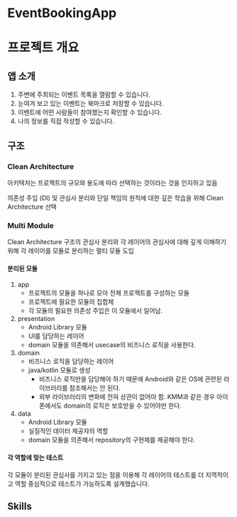 # EventBookingApp

# 프로젝트 개요

## 앱 소개

1. 주변에 주최되는 이벤트 목록을 열람할 수 있습니다.
2. 눈여겨 보고 있는 이벤트는 북마크로 저장할 수 있습니다.
3. 이벤트에 어떤 사람들이 참여했는지 확인할 수 있습니다.
4. 나의 정보를 직접 작성할 수 있습니다.

## 구조

### Clean Architecture

아키텍처는 프로젝트의 규모와 용도에 따라 선택하는 것이라는 것을 인지하고 있음

의존성 주입 (DI) 및 관심사 분리와 단일 책임의 원칙에 대한 깊은 학습을 위해 Clean Architecture 선택

### Multi Module

Clean Architecture 구조의 관심사 분리와 각 레이어의 관심사에 대해 깊게 이해하기 위해 각 레이어를 모듈로 분리하는 멀티 모듈 도입

#### 분리된 모듈
1. app
   - 프로젝트의 모듈을 하나로 모아 전체 프로젝트를 구성하는 모듈
   - 프로젝트에 필요한 모듈의 집합체
   - 각 모듈의 필요한 의존성 주입은 이 모듈에서 일어남.
2. presentation
   - Android Library 모듈
   - UI를 담당하는 레이어
   - domain 모듈을 의존해서 usecase의 비즈니스 로직을 사용한다.
3. domain
    - 비즈니스 로직을 담당하는 레이어
    - java/kotlin 모듈로 생성
      - 비즈니스 로직만을 담당해야 하기 때문에 Android와 같은 OS에 관련된 라이브러리를 참조해서는 안 된다.
      - 외부 라이브러리의 변화에 전혀 상관이 없어야 함. KMM과 같은 경우 아이폰에서도 domain의 로직은 보호받을 수 있어야만 한다.
4. data
   - Android Library 모듈
   - 실질적인 데이터 제공자의 역할
   - domain 모듈을 의존해서 repository의 구현체를 제공해야 한다.

#### 각 역할에 맞는 테스트

각 모듈이 분리된 관심사를 가지고 있는 점을 이용해 각 레이어의 테스트를 더 지역적이고 역할 중심적으로 테스트가 가능하도록 설계했습니다.

## Skills

